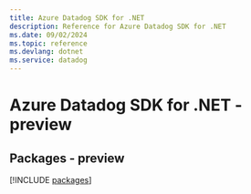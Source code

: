 ```yaml
---
title: Azure Datadog SDK for .NET
description: Reference for Azure Datadog SDK for .NET
ms.date: 09/02/2024
ms.topic: reference
ms.devlang: dotnet
ms.service: datadog
---
```

# Azure Datadog SDK for .NET - preview
## Packages - preview
[!INCLUDE [packages](datadog-index.md)]